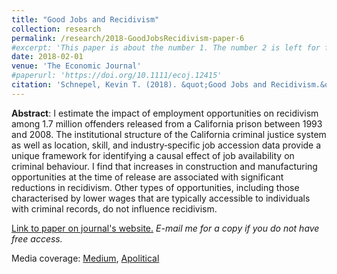 ```yaml
---
title: "Good Jobs and Recidivism"
collection: research
permalink: /research/2018-GoodJobsRecidivism-paper-6
#excerpt: 'This paper is about the number 1. The number 2 is left for future work.'
date: 2018-02-01
venue: 'The Economic Journal'
#paperurl: 'https://doi.org/10.1111/ecoj.12415'
citation: 'Schnepel, Kevin T. (2018). &quot;Good Jobs and Recidivism.&quot; <i>The Economic Journal</i>. 128(608).'
---
```


**Abstract**: I estimate the impact of employment opportunities on recidivism among 1.7 million offenders released from a California prison between 1993 and 2008. The institutional structure of the California criminal justice system as well as location, skill, and industry‐specific job accession data provide a unique framework for identifying a causal effect of job availability on criminal behaviour. I find that increases in construction and manufacturing opportunities at the time of release are associated with significant reductions in recidivism. Other types of opportunities, including those characterised by lower wages that are typically accessible to individuals with criminal records, do not influence recidivism.

[Link to paper on journal's website.](https://doi.org/10.1111/ecoj.12415) *E-mail me for a copy if you do not have free access.*

Media coverage: [Medium](https://medium.com/@yashraghuwansi/does-an-increase-in-the-minimum-wage-really-reduce-criminal-recidivism-f5e1399c13), [Apolitical](https://apolitical.co/en/solution_article/jobs-felons-types-work-may-keep-people-jail)
